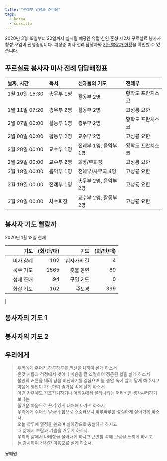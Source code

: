 ```yaml
---
title: "전례부 일정과 준비물"
tags:
  - korea
  - cursillo
---
```


2020년 3월 19일부터 22일까지 실시될 예정인 유럽 한인 혼성 제2차 꾸르실료 봉사자 형성 모임이 진행중입니다.
피정중 미사 전례 담당자와 [기도빨랑까 현황](#palanka)을 확인할 수 있습니다.

## 꾸르실료 봉사자 미사 전례 담당배정표

|날짜, 시간|독서|신자들의 기도&nbsp;| 전례부|
|:----------|:----------|:----------|:----------|
| 1월 10일 15:30 &nbsp;&nbsp;|총무부 1명 &nbsp;&nbsp;|활동부 2명 &nbsp;&nbsp;|황학도 프란치스코|
| 1월 11일 07:20 | 총무부 2명 |  활동부 2명  |고성룡 요한|
| 2월 07일 00:00 | 활동부 1명 |  총무부 2명  |황학도 프란치스코|
| 2월 08일 00:00 | 활동부 2명 |  교수부 2명  |고성룡 요한|
| 2월 28일 00:00 | 교수부 1명 |  전례부 1명, 음악부 1명  |황학도 프란치스코|
| 2월 29일 00:00 | 교수부 2명 |  회장/부회장  |고성룡 요한|
| 3월 18일 00:00 | 음악부 1명 |  전례부/사무국 4명  |고성룡 요한|
| 3월 19일 00:00 | 전례부 1명 |  총무부 2명, 음악부 2명 |고성룡 요한|
| 3월 20일 00:00 | 차수회장   |  교수부 2명, 활동부 2명 |고성룡 요한|

## <a name="palanka">봉사자 기도 빨랑까</a>

2020년 1월 12일 현재  

|&nbsp;&nbsp;&nbsp;&nbsp;&nbsp;&nbsp;&nbsp;&nbsp;&nbsp;&nbsp;&nbsp;&nbsp;기도| (회/단/대)|&nbsp;&nbsp;&nbsp;&nbsp;&nbsp;&nbsp;&nbsp;&nbsp;&nbsp;&nbsp;&nbsp;&nbsp;기도| (회/단/대)|
|----------:|----------:|----------:|----------:|
|미사 참례|   102|십자가의 길|  4|
|묵주 기도|  1565|촛불 봉헌|   89|
|성체 조배|    94|구일 기도|    0|
|화살 기도|   162|주모경|    399|
|

## 봉사자의 기도 1

## 봉사자의 기도 2

## 우리에게

> 우리에게 주어진 하루하루를 최선을 다하며 살게 하소서  
> 온갖 시름과 걱정에서 벗어나 마음을 잘 조절하여 정돈된 삶을 살게 하소서  
> 불만의 커튼을 내려 남을 비난하기를 일삼으며 늘 불안 속에 살지 말게 해주시고  
> 마음에 평안이 가득하여 즐거움 속에 살게 하소서  
> 어떤 경우에도 자포자기하거나 어려움에서 물러나려는 어리석은 생각부터하기 보다는  
> 즐거운 마음으로 끈기 있게 대처해 나가게 하소서  
> 우리에게 주어진 날들이 참으로 소중하오니 하루하루를 성실하게 살아가게 하소서.  
> 오늘 하루에 열정을 쏟으며 살아감으로 충실하게 하시고  
> 내 삶에서 보람과 기쁨을 거두게 하소서.  
> 우리의 삶에서 나태함을 몰아내게 하시고 근면함 속에 보람을 느끼게 하시고  
> 늘 감사하며 건강한 마음으로 살게 하소서.

용혜원
